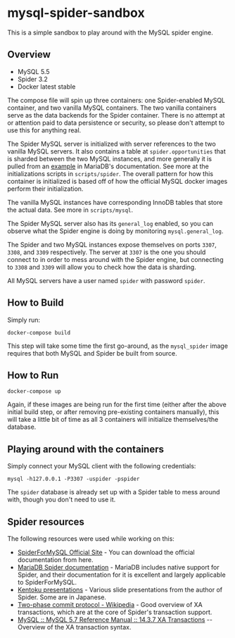 # mysql-spider-sandbox
This is a simple sandbox to play around with the MySQL spider engine.  

## Overview
- MySQL 5.5
- Spider 3.2
- Docker latest stable

The compose file will spin up three containers: one Spider-enabled MySQL container, and two vanilla MySQL containers. The two vanilla containers serve as the data backends for the Spider container.  There is no attempt at or attention paid to data persistence or security, so please don't attempt to use this for anything real.

The Spider MySQL server is initialized with server references to the two vanilla MySQL servers.  It also contains a table at `spider.opportunities` that is sharded between the two MySQL instances, and more generally it is pulled from an [example](https://mariadb.com/kb/en/mariadb/spider-use-cases/#use-case-2-sharding-by-hash) in MariaDB's documentation.  See more at the initializations scripts in `scripts/spider`.  The overall pattern for how this container is initialized is based off of how the official MySQL docker images perform their initialization.

The vanilla MySQL instances have corresponding InnoDB tables that store the actual data. See more in `scripts/mysql`.

The Spider MySQL server also has its `general_log` enabled, so you can observe what the Spider engine is doing by monitoring `mysql.general_log`.

The Spider and two MySQL instances expose themselves on ports `3307`, `3308`, and `3309` respectively.  The server at `3307` is the one you should connect to in order to mess around with the Spider engine, but connecting to `3308` and `3309` will allow you to check how the data is sharding.

All MySQL servers have a user named `spider` with password `spider`.

## How to Build
Simply run:

```
docker-compose build
```

This step will take some time the first go-around, as the `mysql_spider` image requires that both MySQL and Spider be built from source.

## How to Run
```
docker-compose up
```

Again, if these images are being run for the first time (either after the above initial build step, or after
removing pre-existing containers manually), this will take a little bit of time as all 3 containers will
initialize themselves/the database.

## Playing around with the containers
Simply connect your MySQL client with the following credentials:

```
mysql -h127.0.0.1 -P3307 -uspider -pspider
```

The `spider` database is already set up with a Spider table to mess around with, though you don't need to use it.

## Spider resources
The following resources were used while working on this:

- [SpiderForMySQL Official Site](http://spiderformysql.com) - You can download the official documentation from here.
- [MariaDB Spider documentation](https://mariadb.com/kb/en/mariadb/spider/) - MariaDB includes native support for Spider, and their documentation for it is excellent and largely applicable to SpiderForMySQL.
- [Kentoku presentations](https://www.slideshare.net/Kentoku) - Various slide presentations from the author of Spider.  Some are in Japanese.
- [Two-phase commit protocol - Wikipedia](https://en.wikipedia.org/wiki/Two-phase_commit_protocol) - Good overview of XA transactions, which are at the core of Spider's transaction support.
- [MySQL :: MySQL 5.7 Reference Manual :: 14.3.7 XA Transactions](https://dev.mysql.com/doc/refman/5.7/en/xa.html) -- Overview of the XA transaction syntax.